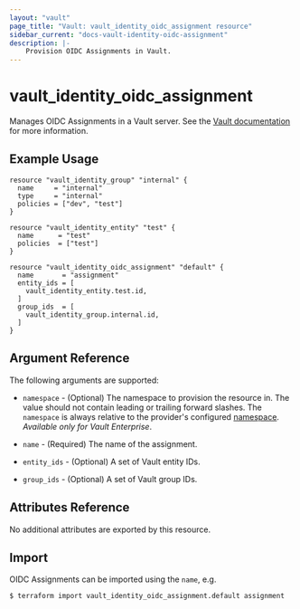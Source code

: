 ```yaml
---
layout: "vault"
page_title: "Vault: vault_identity_oidc_assignment resource"
sidebar_current: "docs-vault-identity-oidc-assignment"
description: |-
    Provision OIDC Assignments in Vault.
---
```


# vault\_identity\_oidc\_assignment

Manages OIDC Assignments in a Vault server. See the [Vault documentation](https://www.vaultproject.io/api-docs/secret/identity/oidc-provider#create-or-update-an-assignment)
for more information.

## Example Usage

```hcl
resource "vault_identity_group" "internal" {
  name     = "internal"
  type     = "internal"
  policies = ["dev", "test"]
}

resource "vault_identity_entity" "test" {
  name      = "test"
  policies  = ["test"]
}

resource "vault_identity_oidc_assignment" "default" {
  name       = "assignment"
  entity_ids = [
    vault_identity_entity.test.id,
  ]
  group_ids  = [
    vault_identity_group.internal.id,
  ]
}
```

## Argument Reference

The following arguments are supported:

* `namespace` - (Optional) The namespace to provision the resource in.
  The value should not contain leading or trailing forward slashes.
  The `namespace` is always relative to the provider's configured [namespace](../index.html#namespace).
   *Available only for Vault Enterprise*.

* `name` - (Required) The name of the assignment.

* `entity_ids` - (Optional) A set of Vault entity IDs.

* `group_ids` - (Optional) A set of Vault group IDs.

## Attributes Reference

No additional attributes are exported by this resource.

## Import

OIDC Assignments can be imported using the `name`, e.g.

```
$ terraform import vault_identity_oidc_assignment.default assignment
```
